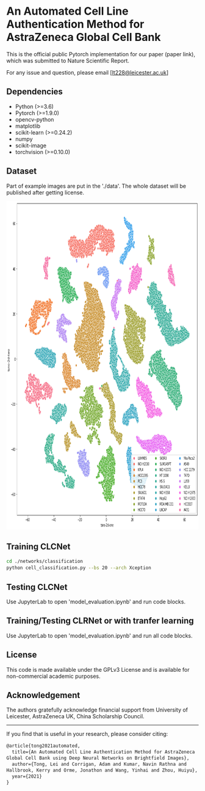 # An Automated Cell Line Authentication Method for AstraZeneca Global Cell Bank

This is the official public Pytorch implementation for our paper (paper link), which was submitted to Nature Scientific Report.


For any issue and question, please email [lt228@leicester.ac.uk]


## Dependencies

- Python (>=3.6)
- Pytorch (>=1.9.0)
- opencv-python
- matplotlib
- scikit-learn (>=0.24.2)
- numpy
- scikit-image
- torchvision (>=0.10.0)

## Dataset

Part of example images are put in the './data'. The whole dataset will be published after getting license.

<img src="./figures/Fig. 4.jpeg" alt="centered image" width="893" height="860">

## Training CLCNet

```bash
cd ./networks/classification
python cell_classification.py --bs 20 --arch Xception 
```

## Testing CLCNet
Use JupyterLab to open 'model_evaluation.ipynb' and run code blocks.

## Training/Testing CLRNet or with tranfer learning 
Use JupyterLab to open 'model_evaluation.ipynb' and run all code blocks.

## License
This code is made available under the GPLv3 License and is available for non-commercial academic purposes.

## Acknowledgement
The authors gratefully acknowledge financial support from University of Leicester, AstraZeneca UK, China Scholarship Council.

------
If you find that is useful in your research, please consider citing:
```
@article{tong2021automated,
  title={An Automated Cell Line Authentication Method for AstraZeneca Global Cell Bank using Deep Neural Networks on Brightfield Images},
  author={Tong, Lei and Corrigan, Adam and Kumar, Navin Rathna and Hallbrook, Kerry and Orme, Jonathon and Wang, Yinhai and Zhou, Huiyu},
  year={2021}
}
```
